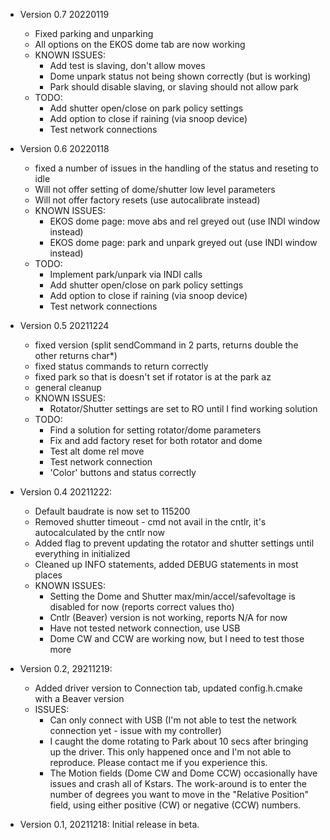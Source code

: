 - Version 0.7 20220119
  - Fixed parking and unparking
  - All options on the EKOS dome tab are now working
  - KNOWN ISSUES:
    - Add test is slaving, don't allow moves
    - Dome unpark status not being shown correctly (but is working)
    - Park should disable slaving, or slaving should not allow park
  - TODO:
    - Add shutter open/close on park policy settings
    - Add option to close if raining (via snoop device)
    - Test network connections

- Version 0.6 20220118
  - fixed a number of issues in the handling of the status and reseting to idle
  - Will not offer setting of dome/shutter low level parameters
  - Will not offer factory resets (use autocalibrate instead)
  - KNOWN ISSUES:
    - EKOS dome page: move abs and rel greyed out (use INDI window instead)
    - EKOS dome page: park and unpark greyed out (use INDI window instead)
  - TODO:
    - Implement park/unpark via INDI calls
    - Add shutter open/close on park policy settings
    - Add option to close if raining (via snoop device)
    - Test network connections

- Version 0.5 20211224
  - fixed version (split sendCommand in 2 parts, returns double the other returns char*)
  - fixed status commands to return correctly
  - fixed park so that is doesn't set if rotator is at the park az
  - general cleanup
  - KNOWN ISSUES:
    - Rotator/Shutter settings are set to RO until I find working solution
  - TODO:
    - Find a solution for setting rotator/dome parameters
    - Fix and add factory reset for both rotator and dome
    - Test alt dome rel move
    - Test network connection
    - 'Color' buttons and status correctly

- Version 0.4 20211222:
  - Default baudrate is now set to 115200
  - Removed shutter timeout - cmd not avail in the cntlr, it's autocalculated by the cntlr now
  - Added flag to prevent updating the rotator and shutter settings until everything in initialized
  - Cleaned up INFO statements, added DEBUG statements in most places
  - KNOWN ISSUES:
    - Setting the Dome and Shutter max/min/accel/safevoltage is disabled for now (reports correct values tho)
    - Cntlr (Beaver) version is not working, reports N/A for now
    - Have not tested network connection, use USB
    - Dome CW and CCW are working now, but I need to test those more
    
- Version 0.2, 29211219: 
  - Added driver version to Connection tab, updated config.h.cmake with a Beaver version
  - ISSUES:
    - Can only connect with USB (I'm not able to test the network connection yet - issue with my controller)
    - I caught the dome rotating to Park about 10 secs after bringing up the driver.  This only happened once and I'm not able to reproduce.  Please contact me if you experience this.
    - The Motion fields (Dome CW and Dome CCW) occasionally have issues and crash all of Kstars.  The work-around is to enter the number of degrees you want to move in the "Relative Position" field, using either positive (CW) or negative (CCW) numbers.
    
- Version 0.1, 20211218:  Initial release in beta.
